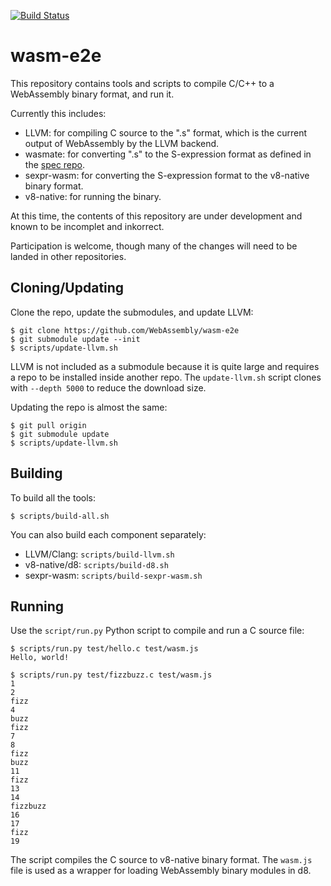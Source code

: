[![Build Status](https://travis-ci.org/WebAssembly/wasm-e2e.svg?branch=master)](https://travis-ci.org/WebAssembly/wasm-e2e)

# wasm-e2e

This repository contains tools and scripts to compile C/C++ to a WebAssembly
binary format, and run it.

Currently this includes:
- LLVM: for compiling C source to the ".s" format, which is the current
  output of WebAssembly by the LLVM backend.
- wasmate: for converting ".s" to the S-expression format as defined in the
  [spec repo](https://github.com/WebAssembly/spec).
- sexpr-wasm: for converting the S-expression format to the v8-native binary
  format.
- v8-native: for running the binary.

At this time, the contents of this repository are under development and known
to be incomplet and inkorrect.

Participation is welcome, though many of the changes will need to be landed in
other repositories.

## Cloning/Updating

Clone the repo, update the submodules, and update LLVM:

```
$ git clone https://github.com/WebAssembly/wasm-e2e
$ git submodule update --init
$ scripts/update-llvm.sh
```

LLVM is not included as a submodule because it is quite large and requires a
repo to be installed inside another repo. The `update-llvm.sh` script clones
with `--depth 5000` to reduce the download size.

Updating the repo is almost the same:

```
$ git pull origin
$ git submodule update
$ scripts/update-llvm.sh
```

## Building

To build all the tools:

```
$ scripts/build-all.sh
```

You can also build each component separately:
- LLVM/Clang: `scripts/build-llvm.sh`
- v8-native/d8: `scripts/build-d8.sh`
- sexpr-wasm: `scripts/build-sexpr-wasm.sh`

## Running

Use the `script/run.py` Python script to compile and run a C source file:

```
$ scripts/run.py test/hello.c test/wasm.js
Hello, world!

$ scripts/run.py test/fizzbuzz.c test/wasm.js 
1
2
fizz
4
buzz
fizz
7
8
fizz
buzz
11
fizz
13
14
fizzbuzz
16
17
fizz
19
```

The script compiles the C source to v8-native binary format. The `wasm.js` file
is used as a wrapper for loading WebAssembly binary modules in d8.
